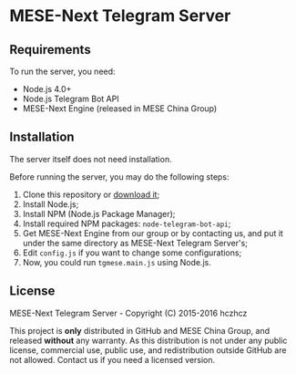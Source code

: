 MESE-Next Telegram Server
===

Requirements
---

To run the server, you need:

* Node.js 4.0+
* Node.js Telegram Bot API
* MESE-Next Engine (released in MESE China Group)

Installation
---

The server itself does not need installation.

Before running the server, you may do the following steps:

1. Clone this repository or [download it](https://github.com/hczhcz/mese-telegram/archive/master.zip);
2. Install Node.js;
3. Install NPM (Node.js Package Manager);
4. Install required NPM packages: `node-telegram-bot-api`;
5. Get MESE-Next Engine from our group or by contacting us, and put it under the same directory as MESE-Next Telegram Server's;
6. Edit `config.js` if you want to change some configurations;
7. Now, you could run `tgmese.main.js` using Node.js.

License
---

MESE-Next Telegram Server - Copyright (C) 2015-2016 hczhcz

This project is **only** distributed in GitHub and MESE China Group, and released **without** any warranty. As this distribution is not under any public license, commercial use, public use, and redistribution outside GitHub are not allowed. Contact us if you need a licensed version.
